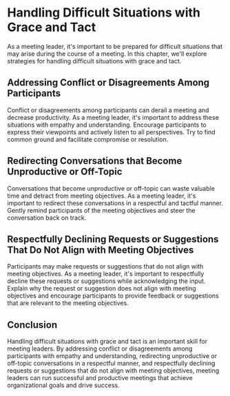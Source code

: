 Handling Difficult Situations with Grace and Tact
==========================================================================================

As a meeting leader, it's important to be prepared for difficult situations that may arise during the course of a meeting. In this chapter, we'll explore strategies for handling difficult situations with grace and tact.

Addressing Conflict or Disagreements Among Participants
-------------------------------------------------------

Conflict or disagreements among participants can derail a meeting and decrease productivity. As a meeting leader, it's important to address these situations with empathy and understanding. Encourage participants to express their viewpoints and actively listen to all perspectives. Try to find common ground and facilitate compromise or resolution.

Redirecting Conversations that Become Unproductive or Off-Topic
---------------------------------------------------------------

Conversations that become unproductive or off-topic can waste valuable time and detract from meeting objectives. As a meeting leader, it's important to redirect these conversations in a respectful and tactful manner. Gently remind participants of the meeting objectives and steer the conversation back on track.

Respectfully Declining Requests or Suggestions That Do Not Align with Meeting Objectives
----------------------------------------------------------------------------------------

Participants may make requests or suggestions that do not align with meeting objectives. As a meeting leader, it's important to respectfully decline these requests or suggestions while acknowledging the input. Explain why the request or suggestion does not align with meeting objectives and encourage participants to provide feedback or suggestions that are relevant to the meeting objectives.

Conclusion
----------

Handling difficult situations with grace and tact is an important skill for meeting leaders. By addressing conflict or disagreements among participants with empathy and understanding, redirecting unproductive or off-topic conversations in a respectful manner, and respectfully declining requests or suggestions that do not align with meeting objectives, meeting leaders can run successful and productive meetings that achieve organizational goals and drive success.
